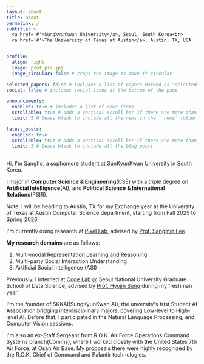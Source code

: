 ```yaml
---
layout: about
title: about
permalink: /
subtitle: >
  <a href='#'>Sungkyunkwan University</a>, Seoul, South Korea<br>
  <a href='#'>The University of Texas at Austin</a>, Austin, TX, USA


profile:
  align: right
  image: prof_pic.jpg
  image_circular: false # crops the image to make it circular

selected_papers: false # includes a list of papers marked as "selected={true}"
social: false # includes social icons at the bottom of the page

announcements:
  enabled: true # includes a list of news items
  scrollable: true # adds a vertical scroll bar if there are more than 3 news items
  limit: 5 # leave blank to include all the news in the `_news` folder

latest_posts:
  enabled: true
  scrollable: true # adds a vertical scroll bar if there are more than 3 new posts items
  limit: 3 # leave blank to include all the blog posts
---
```


Hi, I'm Sangho, a sophomore student at SunKyunKwan University in South Korea.

I major in **Computer Science & Engineering**(CSE) with a triple degree
on **Artificial Intelligence**(AI), and **Political Science & International Relations**(PSIR).

Note: I will be heading to Austin, TX for my Exchange year at the University of Texas at Austin Computer Science department, starting from Fall 2025 to Spring 2026.

I'm currently doing research at [Pixel Lab](https://sites.google.com/view/pixel-lab-ai/home?authuser=0), advised by [Prof. Sangmin Lee](https://sites.google.com/view/sangmin-lee/home).

**My research domains** are as follows:

1. Multi-modal Representation Learning and Reasoning
2. Multi-party Social Interaction Understanding
3. Artificial Social Intelligence (ASI)

Previously, I interned at [Code Lab](https://codelab.snu.ac.kr/) @ Seoul National University Graduate School of Data Science, advised by [Prof. Hyojin Sung](https://codelab.snu.ac.kr/people) during my freshman year.

I'm the founder of SKKAI(SungKyunKwan AI), the unversity's frist Student AI Association bridging interdisciplinary majors, covering Low-level to High-level AI. Before that, I participated in the Natural Language Processing, and Computer Vision sessions.

I'm also an ex-Staff Sergeant from R.O.K. Air Force Operations Command Systems branch(Comms), where I worked closely with the United States 7th Air Force, at Osan Air Base. My proposals there were highly recognized by the R.O.K. Chief of Command and Palantir technologies.
